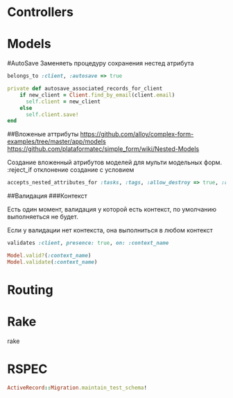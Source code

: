 # Controllers


# Models

#AutoSave
Заменяеть процедуру сохранения нестед атрибута
```Ruby
belongs_to :client, :autosave => true

private def autosave_associated_records_for_client
    if new_client = Client.find_by_email(client.email)
      self.client = new_client
    else
      self.client.save!
end
```


##Вложеные аттрибуты 
https://github.com/alloy/complex-form-examples/tree/master/app/models
https://github.com/plataformatec/simple_form/wiki/Nested-Models

Создание вложенный атрибутов моделей для мульти модельных форм. 
:reject_if отклонение создание с условием
```Ruby
accepts_nested_attributes_for :tasks, :tags, :allow_destroy => true, :reject_if => proc { |a| a['name'].blank? }
```

##Валидация
###Контекст

Есть один момент, валидация у которой есть контекст, по умолчанию выполняеться не будет.

Если у валидации нет контекста, она выполниться в любом контекст
```Ruby
validates :client, presence: true, on: :context_name

Model.valid?(:context_name)
Model.validate(:context_name)
```




# Routing


# Rake

rake 

# RSPEC

```Ruby
ActiveRecord::Migration.maintain_test_schema!
```

